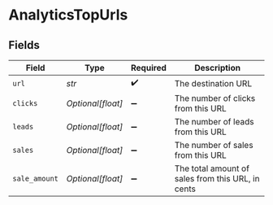 # AnalyticsTopUrls


## Fields

| Field                                             | Type                                              | Required                                          | Description                                       |
| ------------------------------------------------- | ------------------------------------------------- | ------------------------------------------------- | ------------------------------------------------- |
| `url`                                             | *str*                                             | :heavy_check_mark:                                | The destination URL                               |
| `clicks`                                          | *Optional[float]*                                 | :heavy_minus_sign:                                | The number of clicks from this URL                |
| `leads`                                           | *Optional[float]*                                 | :heavy_minus_sign:                                | The number of leads from this URL                 |
| `sales`                                           | *Optional[float]*                                 | :heavy_minus_sign:                                | The number of sales from this URL                 |
| `sale_amount`                                     | *Optional[float]*                                 | :heavy_minus_sign:                                | The total amount of sales from this URL, in cents |